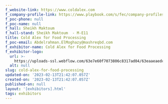 ```yaml
---
f_website-link: https://www.coldalex.com
f_company-profile-link: https://www.playbook.com/s/fec/company-profiles
f_poc-phone: null
f_poc-name: null
f_hall: Sheikh Maktoum
f_hall-stand: Sheikh Maktoum  - M-E11
title: Cold Alex for Food Processing
f_poc-email: Abdelrahman.ElMoghazy@mashreqbd.com
f_exhibitor-name: Cold Alex for Food Processing
f_exhibitor-logo:
  url: >-
    https://uploads-ssl.webflow.com/63e7e60f7073806c8317ad04/63eaaeaedc6b5e50d6a775f7_Mzk3Mw.jpeg
  alt: null
slug: cold-alex-for-food-processing
updated-on: '2023-02-13T21:42:07.057Z'
created-on: '2023-02-13T21:42:07.057Z'
published-on: null
layout: '[exhibitors].html'
tags: exhibitors
---
```



